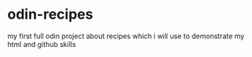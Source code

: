 # odin-recipes
my first full odin project about recipes which i will use to demonstrate my html and github skills
